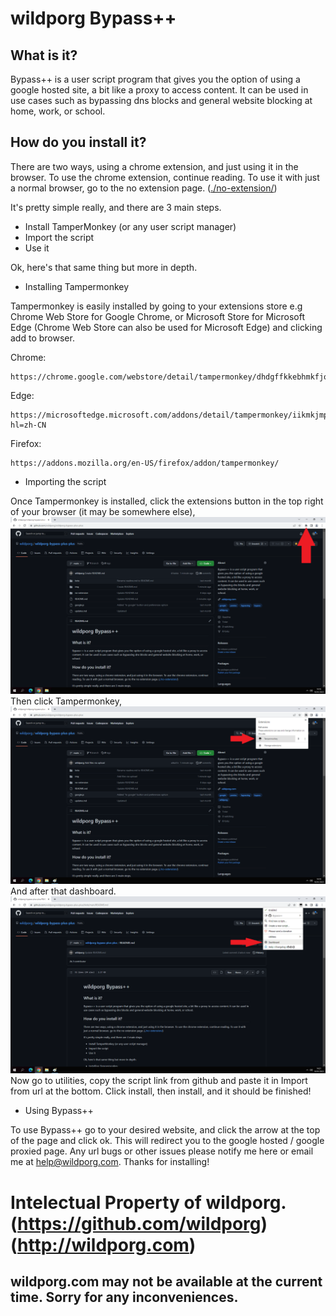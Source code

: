 # wildporg Bypass++

## What is it?
Bypass++ is a user script program that gives you the option of using a google hosted site, a bit like a proxy to access content. It can be used in use cases such as bypassing dns blocks and general website blocking at home, work, or school.

## How do you install it?

There are two ways, using a chrome extension, and just using it in the browser. To use the chrome extension, continue reading. To use it with just a normal browser, go to the no extension page. ([./no-extension/](https://github.com/wildporg/wildporg-bypass-plus-plus/tree/main/no-extension))

It's pretty simple really, and there are 3 main steps.
- Install TamperMonkey (or any user script manager)
- Import the script
- Use it

Ok, here's that same thing but more in depth.

- Installing Tampermonkey

Tampermonkey is easily installed by going to your extensions store e.g Chrome Web Store for Google Chrome, or Microsoft Store for Microsoft Edge (Chrome Web Store can also be used for Microsoft Edge) and clicking add to browser.

Chrome:

```
https://chrome.google.com/webstore/detail/tampermonkey/dhdgffkkebhmkfjojejmpbldmpobfkfo
```

Edge:
```
https://microsoftedge.microsoft.com/addons/detail/tampermonkey/iikmkjmpaadaobahmlepeloendndfphd?hl=zh-CN
```

Firefox:

```
https://addons.mozilla.org/en-US/firefox/addon/tampermonkey/
```

- Importing the script

Once Tampermonkey is installed, click the extensions button in the top right of your browser (it may be somewhere else),
![Puzzle Piece icon](/img/puzzle.png)
Then click Tampermonkey,
![Tampermonkey icon](/img/tampermonkey.png)
And after that dashboard.
![Dashboard icon](/img/dashboard.png)
Now go to utilities, copy the script link from github and paste it in Import from url at the bottom. Click install, then install, and it should be finished!

- Using Bypass++

To use Bypass++ go to your desired website, and click the arrow at the top of the page and click ok. This will redirect you to the google hosted / google proxied page. Any url bugs or other issues please notify me here or email me at help@wildporg.com. Thanks for installing!

# Intelectual Property of wildporg. (https://github.com/wildporg) (http://wildporg.com)
## wildporg.com may not be available at the current time. Sorry for any inconveniences.
